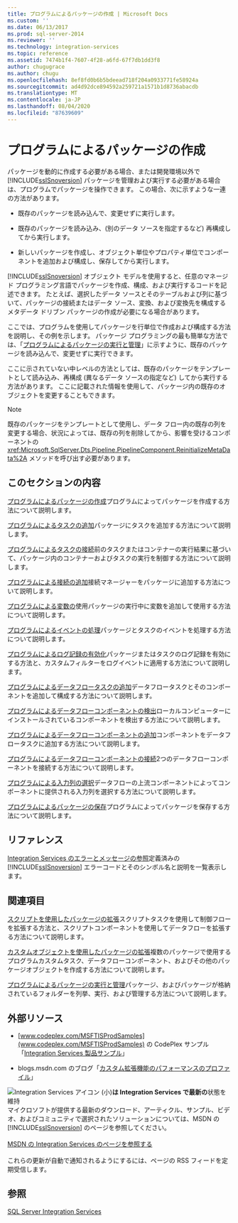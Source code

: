 ```yaml
---
title: プログラムによるパッケージの作成 | Microsoft Docs
ms.custom: ''
ms.date: 06/13/2017
ms.prod: sql-server-2014
ms.reviewer: ''
ms.technology: integration-services
ms.topic: reference
ms.assetid: 7474b1f4-7607-4f28-a6fd-67f7db1dd3f8
author: chugugrace
ms.author: chugu
ms.openlocfilehash: 8ef8fd0b6b5bdeead718f204a0933771fe58924a
ms.sourcegitcommit: ad4d92dce894592a259721a1571b1d8736abacdb
ms.translationtype: MT
ms.contentlocale: ja-JP
ms.lasthandoff: 08/04/2020
ms.locfileid: "87639609"
---
```

# <a name="building-packages-programmatically"></a>プログラムによるパッケージの作成
  パッケージを動的に作成する必要がある場合、または開発環境以外で [!INCLUDE[ssISnoversion](../../includes/ssisnoversion-md.md)] パッケージを管理および実行する必要がある場合は、プログラムでパッケージを操作できます。 この場合、次に示すような一連の方法があります。

-   既存のパッケージを読み込んで、変更せずに実行します。

-   既存のパッケージを読み込み、(別のデータ ソースを指定するなど) 再構成してから実行します。

-   新しいパッケージを作成し、オブジェクト単位やプロパティ単位でコンポーネントを追加および構成し、保存してから実行します。

 [!INCLUDE[ssISnoversion](../../includes/ssisnoversion-md.md)] オブジェクト モデルを使用すると、任意のマネージド プログラミング言語でパッケージを作成、構成、および実行するコードを記述できます。 たとえば、選択したデータ ソースとそのテーブルおよび列に基づいて、パッケージの接続またはデータ ソース、変換、および変換先を構成するメタデータ ドリブン パッケージの作成が必要になる場合があります。

 ここでは、プログラムを使用してパッケージを行単位で作成および構成する方法を説明し、その例を示します。 パッケージ プログラミングの最も簡単な方法では、「[プログラムによるパッケージの実行と管理](../run-manage-packages-programmatically/running-and-managing-packages-programmatically.md)」に示すように、既存のパッケージを読み込んで、変更せずに実行できます。

 ここに示されていない中レベルの方法としては、既存のパッケージをテンプレートとして読み込み、再構成 (異なるデータ ソースの指定など) してから実行する方法があります。 ここに記載された情報を使用して、パッケージ内の既存のオブジェクトを変更することもできます。

> [!NOTE]
>  既存のパッケージをテンプレートとして使用し、データ フロー内の既存の列を変更する場合、状況によっては、既存の列を削除してから、影響を受けるコンポーネントの <xref:Microsoft.SqlServer.Dts.Pipeline.PipelineComponent.ReinitializeMetaData%2A> メソッドを呼び出す必要があります。

## <a name="in-this-section"></a>このセクションの内容
 [プログラムによるパッケージの作成](../building-packages-programmatically/creating-a-package-programmatically.md)プログラムによってパッケージを作成する方法について説明します。

 [プログラムによるタスクの追加](../building-packages-programmatically/adding-tasks-programmatically.md)パッケージにタスクを追加する方法について説明します。

 [プログラムによるタスクの接続](../building-packages-programmatically/connecting-tasks-programmatically.md)前のタスクまたはコンテナーの実行結果に基づいて、パッケージ内のコンテナーおよびタスクの実行を制御する方法について説明します。

 [プログラムによる接続の追加](../building-packages-programmatically/adding-connections-programmatically.md)接続マネージャーをパッケージに追加する方法について説明します。

 [プログラムによる変数の](../building-packages-programmatically/working-with-variables-programmatically.md)使用パッケージの実行中に変数を追加して使用する方法について説明します。

 [プログラムによるイベントの処理](../building-packages-programmatically/handling-events-programmatically.md)パッケージとタスクのイベントを処理する方法について説明します。

 [プログラムによるログ記録の有効化](../building-packages-programmatically/enabling-logging-programmatically.md)パッケージまたはタスクのログ記録を有効にする方法と、カスタムフィルターをログイベントに適用する方法について説明します。

 [プログラムによるデータフロータスクの追加](../building-packages-programmatically/adding-the-data-flow-task-programmatically.md)データフロータスクとそのコンポーネントを追加して構成する方法について説明します。

 [プログラムによるデータフローコンポーネントの検出](../building-packages-programmatically/discovering-data-flow-components-programmatically.md)ローカルコンピューターにインストールされているコンポーネントを検出する方法について説明します。

 [プログラムによるデータフローコンポーネントの追加](../building-packages-programmatically/adding-data-flow-components-programmatically.md)コンポーネントをデータフロータスクに追加する方法について説明します。

 [プログラムによるデータフローコンポーネントの接続](../building-packages-programmatically/connecting-data-flow-components-programmatically.md)2つのデータフローコンポーネントを接続する方法について説明します。

 [プログラムによる入力列の選択](../building-packages-programmatically/selecting-input-columns-programmatically.md)データフローの上流コンポーネントによってコンポーネントに提供される入力列を選択する方法について説明します。

 [プログラムによるパッケージの保存](../building-packages-programmatically/saving-a-package-programmatically.md)プログラムによってパッケージを保存する方法について説明します。

## <a name="reference"></a>リファレンス
 [Integration Services のエラーとメッセージの参照](../integration-services-error-and-message-reference.md)定義済みの [!INCLUDE[ssISnoversion](../../includes/ssisnoversion-md.md)] エラーコードとそのシンボル名と説明を一覧表示します。

## <a name="related-sections"></a>関連項目
 [スクリプトを使用したパッケージの拡張](../extending-packages-scripting/extending-packages-with-scripting.md)スクリプトタスクを使用して制御フローを拡張する方法と、スクリプトコンポーネントを使用してデータフローを拡張する方法について説明します。

 [カスタムオブジェクトを使用したパッケージの拡張](../extending-packages-custom-objects/extending-packages-with-custom-objects.md)複数のパッケージで使用するプログラムカスタムタスク、データフローコンポーネント、およびその他のパッケージオブジェクトを作成する方法について説明します。

 [プログラムによるパッケージの実行と管理](../run-manage-packages-programmatically/running-and-managing-packages-programmatically.md)パッケージ、およびパッケージが格納されているフォルダーを列挙、実行、および管理する方法について説明します。

## <a name="external-resources"></a>外部リソース

-   [www.codeplex.com/MSFTISProdSamples](www.codeplex.com/MSFTISProdSamples) の CodePlex サンプル「[Integration Services 製品サンプル](https://go.microsoft.com/fwlink/?LinkID=131204)」

-   blogs.msdn.com のブログ「[カスタム拡張機能のパフォーマンスのプロファイル](https://go.microsoft.com/fwlink/?LinkId=238831)」

![Integration Services アイコン (小)](../media/dts-16.gif "Integration Services のアイコン (小)")**は Integration Services で最新の**状態を維持  <br /> マイクロソフトが提供する最新のダウンロード、アーティクル、サンプル、ビデオ、およびコミュニティで選択されたソリューションについては、MSDN の [!INCLUDE[ssISnoversion](../../includes/ssisnoversion-md.md)] のページを参照してください。<br /><br /> [MSDN の Integration Services のページを参照する](https://go.microsoft.com/fwlink/?LinkId=136655)<br /><br /> これらの更新が自動で通知されるようにするには、ページの RSS フィードを定期受信します。

## <a name="see-also"></a>参照
 [SQL Server Integration Services](../sql-server-integration-services.md)


